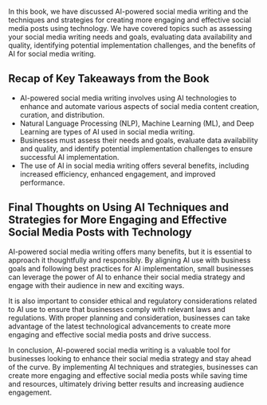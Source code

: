 

In this book, we have discussed AI-powered social media writing and the techniques and strategies for creating more engaging and effective social media posts using technology. We have covered topics such as assessing your social media writing needs and goals, evaluating data availability and quality, identifying potential implementation challenges, and the benefits of AI for social media writing.

Recap of Key Takeaways from the Book
------------------------------------

* AI-powered social media writing involves using AI technologies to enhance and automate various aspects of social media content creation, curation, and distribution.
* Natural Language Processing (NLP), Machine Learning (ML), and Deep Learning are types of AI used in social media writing.
* Businesses must assess their needs and goals, evaluate data availability and quality, and identify potential implementation challenges to ensure successful AI implementation.
* The use of AI in social media writing offers several benefits, including increased efficiency, enhanced engagement, and improved performance.

Final Thoughts on Using AI Techniques and Strategies for More Engaging and Effective Social Media Posts with Technology
-----------------------------------------------------------------------------------------------------------------------

AI-powered social media writing offers many benefits, but it is essential to approach it thoughtfully and responsibly. By aligning AI use with business goals and following best practices for AI implementation, small businesses can leverage the power of AI to enhance their social media strategy and engage with their audience in new and exciting ways.

It is also important to consider ethical and regulatory considerations related to AI use to ensure that businesses comply with relevant laws and regulations. With proper planning and consideration, businesses can take advantage of the latest technological advancements to create more engaging and effective social media posts and drive success.

In conclusion, AI-powered social media writing is a valuable tool for businesses looking to enhance their social media strategy and stay ahead of the curve. By implementing AI techniques and strategies, businesses can create more engaging and effective social media posts while saving time and resources, ultimately driving better results and increasing audience engagement.